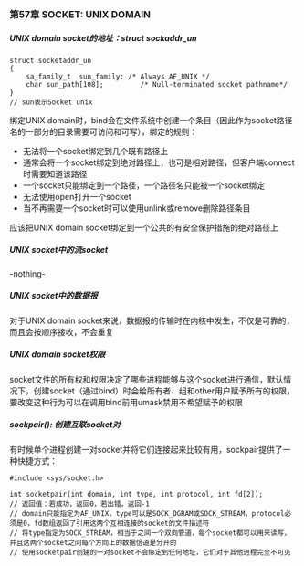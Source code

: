 ### 第57章 SOCKET: UNIX DOMAIN

##### UNIX domain socket的地址：struct sockaddr_un

```
struct socketaddr_un
{
    sa_family_t  sun_family: /* Always AF_UNIX */
    char sun_path[108];			/* Null-terminated socket pathname*/
}
// sun表示Socket unix
```

绑定UNIX domain时，bind会在文件系统中创建一个条目（因此作为socket路径名的一部分的目录需要可访问和可写），绑定的规则：

* 无法将一个socket绑定到几个既有路径上
* 通常会将一个socket绑定到绝对路径上，也可是相对路径，但客户端connect时需要知道该路径
* 一个socket只能绑定到一个路径，一个路径名只能被一个socket绑定
* 无法使用open打开一个socket
* 当不再需要一个socket时可以使用unlink或remove删除路径条目

应该把UNIX domain socket绑定到一个公共的有安全保护措施的绝对路径上

##### UNIX socket中的流socket

-nothing-

##### UNIX socket中的数据报

对于UNIX domain socket来说，数据报的传输时在内核中发生，不仅是可靠的，而且会按顺序接收，不会重复

##### UNIX domain socket权限

socket文件的所有权和权限决定了哪些进程能够与这个socket进行通信，默认情况下，创建socket（通过bind）时会给所有者、组和other用户赋予所有的权限，要改变这种行为可以在调用bind前用umask禁用不希望赋予的权限

##### sockpair(): 创建互联socket对

有时候单个进程创建一对socket并将它们连接起来比较有用，sockpair提供了一种快捷方式：

```
#include <sys/socket.h>
 
int socketpair(int domain, int type, int protocol, int fd[2]);
// 返回值：若成功，返回0，若出错，返回-1
// domain只能指定为AF_UNIX，type可以是SOCK_DGRAM或SOCK_STREAM，protocol必须是0，fd数组返回了引用这两个互相连接的socket的文件描述符
// 将type指定为SOCK_STREAM，相当于之间一个双向管道，每个socket都可以用来读写，并且这两个socket之间每个方向上的数据信道是分开的
// 使用socketpair创建的一对socket不会绑定到任何地址，它们对于其他进程完全不可见
```


